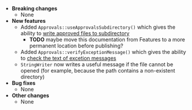 * **Breaking changes**
    * None
* **New features**
    * Added `Approvals::useApprovalsSubdirectory()` which gives the ability to [write approved files to subdirectory](https://github.com/approvals/ApprovalTests.cpp/blob/master/doc/Features.md#Usingsub-directoriesforapprovedfiles) 
        * **TODO** maybe move this documentation from Features to a more permanent location before publishing? 
    * Added `Approvals::verifyExceptionMessage()` which gives the ability to [check the text of excetion messages](https://github.com/approvals/ApprovalTests.cpp/blob/master/doc/TestingExceptions.md#top)
    * `StringWriter` now writes a useful message if the file cannot be opened (for example, because the path contains a non-existent directory)
* **Bug fixes**
    * None 
* **Other changes**
    * None
